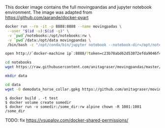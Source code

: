 This docker image contains the full movingpandas and jupyter notebook environment. The image was adapted from https://github.com/aarande/docker-pyart

```sh
docker run --rm -it -p 8888:8888 --name movingpadas \
 --user "$(id -u):$(id -g)" \
 -v `pwd`/notebooks:/opt/notebooks:rw \
 -v `pwd`/data:/opt/data movingpandas \
 /bin/bash -c "/opt/conda/bin/jupyter notebook --notebook-dir=/opt/notebooks --ip='*' --port=8888 --no-browser"
```

```sh
open http://`docker-machine ip`:8888/?token=c23b78abd62d53872efda9046f4c09d53b172115ac2f6ecc
```

```sh
cd notebooks
wget https://raw.githubusercontent.com/anitagraser/movingpandas/master/tutorials/3_horse_collar.ipynb

mkdir data

cd data
wget -O demodata_horse_collar.gpkg https://github.com/anitagraser/movingpandas/blob/master/tutorials/data/demodata_horse_collar.gpkg?raw=true

```


```
$ docker build . -t test
$ docker volume create somedir
$ docker run -v somedir:/some_dir:rw alpine chown -R 1001:1001 /some_dir
```

TODO: fix https://vsupalov.com/docker-shared-permissions/
